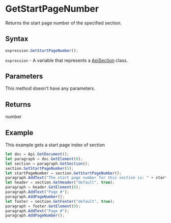 # GetStartPageNumber

Returns the start page number of the specified section.

## Syntax

```javascript
expression.GetStartPageNumber();
```

`expression` - A variable that represents a [ApiSection](../ApiSection.md) class.

## Parameters

This method doesn't have any parameters.

## Returns

number

## Example

This example gets a start page index of section

```javascript
let doc = Api.GetDocument();
let paragraph = doc.GetElement(0);
let section = paragraph.GetSection();
section.SetStartPageNumber(5);
let startPageNumber = section.GetStartPageNumber();
paragraph.AddText("The start page number for this section is: " + startPageNumber);
let header = section.GetHeader("default", true);
paragraph = header.GetElement(0);
paragraph.AddText("Page #");
paragraph.AddPageNumber();
let footer = section.GetFooter("default", true);
paragraph = footer.GetElement(0);
paragraph.AddText("Page #");
paragraph.AddPageNumber();
```
